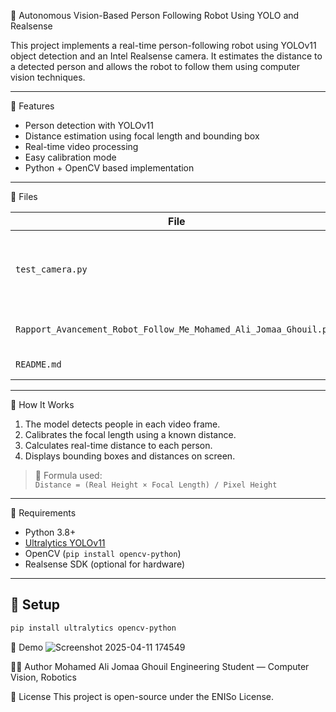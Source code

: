  🤖 Autonomous Vision-Based Person Following Robot Using YOLO and Realsense

This project implements a real-time person-following robot using YOLOv11 object detection and an Intel Realsense camera. It estimates the distance to a detected person and allows the robot to follow them using computer vision techniques.

---

 📌 Features

- Person detection with YOLOv11
- Distance estimation using focal length and bounding box
- Real-time video processing
- Easy calibration mode
- Python + OpenCV based implementation

---

 📂 Files

| File | Description |
|------|-------------|
| `test_camera.py` | Main Python script for detection & distance estimation |
| `Rapport_Avancement_Robot_Follow_Me_Mohamed_Ali_Jomaa_Ghouil.pdf` | Project report in French |
| `README.md` | Project overview |

---

 🚀 How It Works

1. The model detects people in each video frame.
2. Calibrates the focal length using a known distance.
3. Calculates real-time distance to each person.
4. Displays bounding boxes and distances on screen.

> 📏 Formula used:  
> `Distance = (Real Height × Focal Length) / Pixel Height`

---

 🧪 Requirements

- Python 3.8+
- [Ultralytics YOLOv11](https://github.com/ultralytics/ultralytics)
- OpenCV (`pip install opencv-python`)
- Realsense SDK (optional for hardware)

---

## 🔧 Setup

```bash
pip install ultralytics opencv-python

```


📸 Demo
![Screenshot 2025-04-11 174549](https://github.com/user-attachments/assets/ebe42781-d14a-4de3-8cd0-020909420ba6)


👨‍💻 Author
Mohamed Ali Jomaa Ghouil
Engineering Student — Computer Vision, Robotics


📄 License
This project is open-source under the ENISo License.
